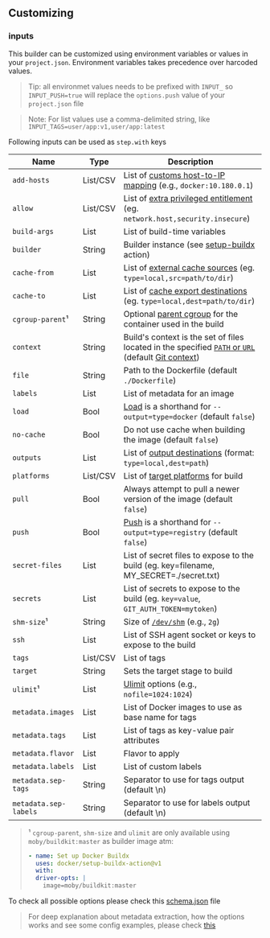 ## Customizing

### inputs

This builder can be customized using environment variables or values in your `project.json`. Environment variables takes precedence over harcoded values.

> Tip: all environmet values needs to be prefixed with `INPUT_` so `INPUT_PUSH=true` will replace the `options.push` value of your `project.json` file

> Note: For list values use a comma-delimited string, like `INPUT_TAGS=user/app:v1,user/app:latest`

Following inputs can be used as `step.with` keys

| Name                  | Type     | Description                                                                                                                                                                       |
| --------------------- | -------- | --------------------------------------------------------------------------------------------------------------------------------------------------------------------------------- |
| `add-hosts`           | List/CSV | List of [customs host-to-IP mapping](https://docs.docker.com/engine/reference/commandline/build/#add-entries-to-container-hosts-file---add-host) (e.g., `docker:10.180.0.1`)      |
| `allow`               | List/CSV | List of [extra privileged entitlement](https://github.com/docker/buildx#--allowentitlement) (eg. `network.host,security.insecure`)                                                |
| `build-args`          | List     | List of build-time variables                                                                                                                                                      |
| `builder`             | String   | Builder instance (see [setup-buildx](https://github.com/docker/setup-buildx-action) action)                                                                                       |
| `cache-from`          | List     | List of [external cache sources](https://github.com/docker/buildx#--cache-fromnametypetypekeyvalue) (eg. `type=local,src=path/to/dir`)                                            |
| `cache-to`            | List     | List of [cache export destinations](https://github.com/docker/buildx#--cache-tonametypetypekeyvalue) (eg. `type=local,dest=path/to/dir`)                                          |
| `cgroup-parent`¹      | String   | Optional [parent cgroup](https://docs.docker.com/engine/reference/commandline/build/#use-a-custom-parent-cgroup---cgroup-parent) for the container used in the build              |
| `context`             | String   | Build's context is the set of files located in the specified [`PATH` or `URL`](https://docs.docker.com/engine/reference/commandline/build/) (default [Git context](#git-context)) |
| `file`                | String   | Path to the Dockerfile (default `./Dockerfile`)                                                                                                                                   |
| `labels`              | List     | List of metadata for an image                                                                                                                                                     |
| `load`                | Bool     | [Load](https://github.com/docker/buildx#--load) is a shorthand for `--output=type=docker` (default `false`)                                                                       |
| `no-cache`            | Bool     | Do not use cache when building the image (default `false`)                                                                                                                        |
| `outputs`             | List     | List of [output destinations](https://github.com/docker/buildx#-o---outputpath-typetypekeyvalue) (format: `type=local,dest=path`)                                                 |
| `platforms`           | List/CSV | List of [target platforms](https://github.com/docker/buildx#---platformvaluevalue) for build                                                                                      |
| `pull`                | Bool     | Always attempt to pull a newer version of the image (default `false`)                                                                                                             |
| `push`                | Bool     | [Push](https://github.com/docker/buildx#--push) is a shorthand for `--output=type=registry` (default `false`)                                                                     |
| `secret-files`        | List     | List of secret files to expose to the build (eg. key=filename, MY_SECRET=./secret.txt)                                                                                            |
| `secrets`             | List     | List of secrets to expose to the build (eg. `key=value`, `GIT_AUTH_TOKEN=mytoken`)                                                                                                |
| `shm-size`¹           | String   | Size of [`/dev/shm`](https://github.com/docker/buildx/blob/master/docs/reference/buildx_build.md#-size-of-devshm---shm-size) (e.g., `2g`)                                         |
| `ssh`                 | List     | List of SSH agent socket or keys to expose to the build                                                                                                                           |
| `tags`                | List/CSV | List of tags                                                                                                                                                                      |
| `target`              | String   | Sets the target stage to build                                                                                                                                                    |
| `ulimit`¹             | List     | [Ulimit](https://github.com/docker/buildx/blob/master/docs/reference/buildx_build.md#-set-ulimits---ulimit) options (e.g., `nofile=1024:1024`)                                    |
| `metadata.images`     | List     | List of Docker images to use as base name for tags                                                                                                                                |
| `metadata.tags`       | List     | List of tags as key-value pair attributes                                                                                                                                         |
| `metadata.flavor`     | List     | Flavor to apply                                                                                                                                                                   |
| `metadata.labels`     | List     | List of custom labels                                                                                                                                                             |
| `metadata.sep-tags`   | String   | Separator to use for tags output (default \n)                                                                                                                                     |
| `metadata.sep-labels` | String   | Separator to use for labels output (default \n)                                                                                                                                   |

> ¹ `cgroup-parent`, `shm-size` and `ulimit` are only available using `moby/buildkit:master`
> as builder image atm:
>
> ```yaml
> - name: Set up Docker Buildx
>   uses: docker/setup-buildx-action@v1
>   with:
>   driver-opts: |
>     image=moby/buildkit:master
> ```

To check all possible options please check this [schema.json](../src/executors/build/schema.json) file

> For deep explanation about metadata extraction, how the options works and see some config examples, please check [this](https://github.com/crazy-max/ghaction-docker-meta)
